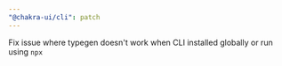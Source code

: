 ```yaml
---
"@chakra-ui/cli": patch
---
```


Fix issue where typegen doesn't work when CLI installed globally or run using
`npx`
